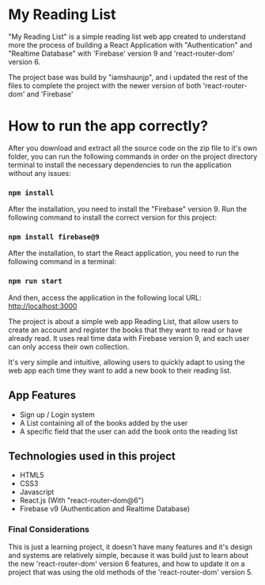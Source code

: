# My Reading List

"My Reading List" is a simple reading list web app created to understand more the process of building a React
 Application with "Authentication" and "Realtime Database" with 'Firebase' version 9 and 'react-router-dom' version 6.

The project base was build by "iamshaunjp", and i updated the rest of the files to complete the project with the newer version of both 'react-router-dom' and 'Firebase'

# How to run the app correctly?

After you download and extract all the source code on the zip file to it's own folder, you can run the following commands in order on the project directory terminal to install the necessary dependencies to run the application without any issues:

### `npm install`

After the installation, you need to install the "Firebase" version 9.
Run the following command to install the correct version for this project:

### `npm install firebase@9`

After the installation, to start the React application, you need to run the following command in a terminal:

### `npm run start`

And then, access the application in the following local URL:
[http://localhost:3000](http://localhost:3000)

The project is about a simple web app Reading List, that allow users to create an account and register the books that they want to read or have already read. It uses real time data with Firebase version 9, and each user can only access their own collection.

It's very simple and intuitive, allowing users to quickly adapt to using the web app each time they want to add a new book to their reading list.

## App Features

- Sign up / Login system
- A List containing all of the books added by the user
- A specific field that the user can add the book onto the reading list 

## Technologies used in this project

- HTML5
- CSS3
- Javascript
- React.js (With "react-router-dom@6")
- Firebase v9 (Authentication and Realtime Database)

### Final Considerations

This is just a learning project, it doesn't have many features and it's design and systems are relatively simple, because it was build just to learn about the new 'react-router-dom' version 6 features, and how to update it on a project that was using the old methods of the 'react-router-dom' version 5.